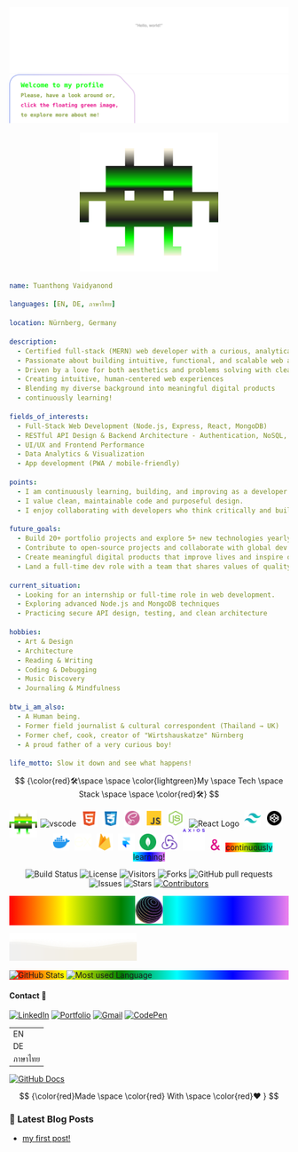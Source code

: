 ![Header](./assets/wave-up.svg)
![Main](./assets/main.svg)

<p align="center">
  <a href="https://dropdeaddev-1.onrender.com" target="_blank" rel="noopener noreferrer">
    <img src="./assets/welcome-float.svg" alt="Welcome banner" width="250"/>
  </a>
</p>

```yaml
name: Tuanthong Vaidyanond

languages: [EN, DE, ภาษาไทย]

location: Nürnberg, Germany

description:
  - Certified full-stack (MERN) web developer with a curious, analytical mindset.
  - Passionate about building intuitive, functional, and scalable web applications.
  - Driven by a love for both aesthetics and problems solving with clean code in thoughtful design and code.
  - Creating intuitive, human-centered web experiences
  - Blending my diverse background into meaningful digital products
  - continuously learning!

fields_of_interests:
  - Full-Stack Web Development (Node.js, Express, React, MongoDB)
  - RESTful API Design & Backend Architecture - Authentication, NoSQL, Mongoose, MVC
  - UI/UX and Frontend Performance
  - Data Analytics & Visualization
  - App development (PWA / mobile-friendly)

points:
  - I am continuously learning, building, and improving as a developer.
  - I value clean, maintainable code and purposeful design.
  - I enjoy collaborating with developers who think critically and build creatively.

future_goals:
  - Build 20+ portfolio projects and explore 5+ new technologies yearly.
  - Contribute to open-source projects and collaborate with global dev communities.
  - Create meaningful digital products that improve lives and inspire others.
  - Land a full-time dev role with a team that shares values of quality & curiosity

current_situation:
  - Looking for an internship or full-time role in web development.
  - Exploring advanced Node.js and MongoDB techniques
  - Practicing secure API design, testing, and clean architecture

hobbies:
  - Art & Design
  - Architecture
  - Reading & Writing
  - Coding & Debugging
  - Music Discovery
  - Journaling & Mindfulness

btw_i_am_also:
  - A Human being.
  - Former field journalist & cultural correspondent (Thailand → UK)
  - Former chef, cook, creator of "Wirtshauskatze" Nürnberg
  - A proud father of a very curious boy!

life_motto: Slow it down and see what happens!
```

$$
{\color{red}🛠\space \space \color{lightgreen}My \space Tech \space Stack \space \space \color{red}🛠}
$$

<p align="center">
<img src="./assets/ani.svg" alt="About me" width="50" align="left" />
  <img src="https://cdn.jsdelivr.net/gh/devicons/devicon/icons/vscode/vscode-original.svg" alt="vscode" width="30" style="margin-right: 5px;" />
  <img src="./assets/skillsSVG/html-5.svg" alt="HTML Logo" width="30" style="margin-right: 5px;" />
  <img src="./assets/skillsSVG/css-3.svg" alt="CSS Logo" width="30" style="margin-right: 5px;" />
  <img src="./assets/skillsSVG/scss2-white.svg" alt="SCSS Logo" width="30" style="margin-right: 5px;" />
  <img src="./assets/skillsSVG/js.svg" alt="JavaScript Logo" width="30" style="margin-right: 5px;" />
  <img src="./assets/skillsSVG/node-js.svg" alt="NodeJs Logo" width="30" style="margin-right: 5px;" />
  <img src="https://readme-components.vercel.app/api?component=logo&fill=black&logo=react&text=false&animation=spin&svgfill=15d8fe" alt="React Logo" width="40" style="margin-right: 5px;" />
  <img src="./assets/skillsSVG/tailwind-blue.svg" alt="Tailwind Logo" width="30" style="margin-right: 5px;" />
  <img src="./assets/skillsSVG/codepen.svg" alt="Codepen Logo" width="30" style="margin-right: 5px;" />
  <img src="./assets/skillsSVG/docker.svg" alt="Docker Logo" width="30" style="margin-right: 5px;" />
  <img src="./assets/skillsSVG/express.svg" alt="Express Logo" width="30" style="margin-right: 5px;" />
  <img src="./assets/skillsSVG/firebase.svg" alt="Firebase Logo" width="30" style="margin-right: 5px;" />
  <img src="./assets/skillsSVG/framer-blue.svg" alt="Framer Logo" width="30" style="margin-right: 5px;" />
  <img src="./assets/skillsSVG/mongodb-green.svg" alt="MongoDB Logo" width="30" style="margin-right: 5px;" />
  <img src="./assets/skillsSVG/redux.svg" alt="Redux Logo" width="30" style="margin-right: 5px;" />
  <img src="./assets/skillsSVG/axios.svg" alt="Axios Logo" width="40" style="margin-right: 5px;" />
  <img src="./assets/skillsSVG/ampersand.svg" alt="Ampersand Logo" width="20" style="margin-right: 5px;" />
  <span style="background: linear-gradient(to right, red, yellow, green, cyan, blue, violet);" >continuously learning!</span>
</p>

<p align="center">
  <img src="https://img.shields.io/badge/build-passing-brightgreen" alt="Build Status"/>
  <img src="https://img.shields.io/badge/license-MIT-blue" alt="License"/>
  <img src="https://visitor-badge.laobi.icu/badge?page_id=TVATDCI.TVATDCI" alt="Visitors"/>
  <img src="https://img.shields.io/github/forks/TVATDCI/TVATDCI?style=social" alt="Forks"/>
  <img src="https://img.shields.io/github/issues-pr/TVATDCI/TVATDCI" alt="GitHub pull requests" />
  <img src="https://img.shields.io/github/issues/TVATDCI/TVATDCI?color=0088ff" alt="Issues" />
  <img src="https://img.shields.io/github/stars/TVATDCI/TVATDCI?style=social" alt="Stars"/>
  <a href="https://github.com/TVATDCI/TVATDCI/graphs/contributors">
  <img src="https://img.shields.io/github/contributors/TVATDCI/TVATDCI" alt="Contributors"/>
</a>
</p>
<p align="center" style="background: linear-gradient(to right, red, yellow, green, cyan, blue, violet);">
<img src="./assets/gradient-globe.png" alt="gradient-globe" width="50" style="margin:0 auto;" />
</p>

![](assets/ani-down-aura.svg)

<p align="left" style="background: linear-gradient(to right, red, yellow, green, cyan, blue, violet);" >
<img src="https://github-readme-stats.vercel.app/api?username=TVATDCI&show_icons=true&hide_title=true&icon_color=0ffc03&text_color=2e2e2ebb&bg_color=00000000&theme=radical&hide_border=true&" alt="GitHub Stats" />

<img src="https://github-readme-stats.vercel.app/api/top-langs/?username=TVATDCI&show_icons=true&text_color=2e2e2ebb&bg_color=00000000&theme=radical&layout=donut&hide_title=true&hide_border=true" alt="Most used Language"/>

</p>

#### Contact 🧬

[![LinkedIn](https://img.shields.io/badge/linkedin-%230077B5.svg?&style=for-the-badge&logo=linkedin&logoColor=white)](https://www.linkedin.com/in/tuanthong-vaidyanond-6789782b2)
[![Portfolio](https://img.shields.io/badge/Portfolio-000000?style=for-the-badge&logo=About.me&logoColor=brightgreen)](https://dropdeaddev-1.onrender.com/)
[![Gmail](https://img.shields.io/badge/gmail-%23dc2743.svg?&style=for-the-badge&logo=gmail&logoColor=white)](mailto:tuanthong.vaidyanond@gmail.com)
[![CodePen](https://img.shields.io/badge/CodePen-000000?style=for-the-badge&logo=codepen&logoColor=brightgreen)](https://codepen.io/Tuanthong-Vaidyanond)

  <table>
  <tr>
    <td>EN</td>
  </tr>
  <tr>
    <td>DE</td>
  </tr>
  <tr>
    <td>ภาษาไทย</td>
  </tr>
</table>

[![GitHub Docs](https://img.shields.io/badge/GitHub_Docs-Basic_Syntax-%23d83b7d?style=for-the-badge&logo=github&logoColor=red)](https://docs.github.com/en/get-started/writing-on-github/getting-started-with-writing-and-formatting-on-github/basic-writing-and-formatting-syntax)

$$
{\color{red}Made \space \color{red} With \space \color{red}❤️ }
$$

### 📘 Latest Blog Posts

<!-- BLOG-POST-LIST:START -->

- [my first post!](https://dev.to/tvatdci/my-first-post-1ib3)
<!-- BLOG-POST-LIST:END -->
